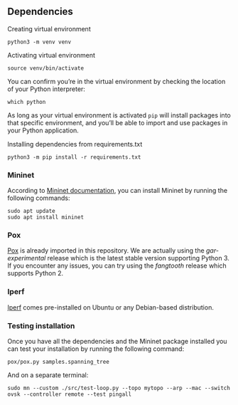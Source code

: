 ## Dependencies

Creating virtual environment

    python3 -m venv venv

Activating virtual environment

    source venv/bin/activate

You can confirm you’re in the virtual environment by checking the location of your Python interpreter:

    which python

As long as your virtual environment is activated `pip` will install packages into that specific environment, and you’ll be able
to import and use packages in your Python application.

Installing dependencies from requirements.txt
    
    python3 -m pip install -r requirements.txt

### Mininet

According to [Mininet documentation](http://mininet.org/download/), you can install Mininet by running the following commands:

    sudo apt update
    sudo apt install mininet

### Pox

[Pox](https://github.com/noxrepo/pox) is already imported in this repository. We are actually using the _gar-experimental_ release which
is the latest stable version supporting Python 3. If you encounter any issues, you can try using the _fangtooth_ release which
supports Python 2.

### Iperf

[Iperf](https://iperf.fr/) comes pre-installed on Ubuntu or any Debian-based distribution.

### Testing installation

Once you have all the dependencies and the Mininet package installed you can test your installation by running the following command:

    pox/pox.py samples.spanning_tree

And on a separate terminal:

    sudo mn --custom ./src/test-loop.py --topo mytopo --arp --mac --switch ovsk --controller remote --test pingall

